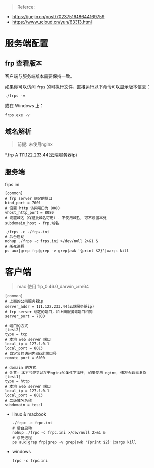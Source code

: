 
> Referce: 
+ https://juejin.cn/post/7023751648644169759
+ https://www.ucloud.cn/yun/63313.html

# 服务端配置

## frp 查看版本

客户端与服务端版本需要保持一致。

如果你可以访问 `frps` 的可执行文件，直接运行以下命令可以显示版本信息：

```
./frps -v
```

或在 Windows 上：

```
frps.exe -v
```

## 域名解析

> 前提: 未使用nginx

*.frp A 111.122.233.44(云端服务器ip)

## 服务端
frps.ini
```
[common]
# frp server 绑定的端口
bind_port = 7000 
# 设置 http 访问端口为 8080
vhost_http_port = 8080 
# 设置域名（保证此域名可用）- 不使用域名, 可不设置本处
subdomain_host = frp.域名
```

```shell
./frps -c ./frps.ini  
# 后台启动
nohup ./frps -c frps.ini >/dev/null 2>&1 &
# 杀死进程
ps aux|grep frp|grep -v grep|awk '{print $2}'|xargs kill
```

# 客户端
> mac 使用 frp_0.46.0_darwin_arm64
```
[common]
# 上面的公网服务器ip
server_addr = 111.122.233.44(云端服务器ip)
# frp server 绑定的端口，和上面服务端端口相同
server_port = 7000 

# 端口的方式
[test2]
type = tcp
# 本地 web server 端口
local_ip = 127.0.0.1
local_port = 8083
# 自定义的访问内部ssh端口号
remote_port = 6000      

# domain 的方式
# 注意: 本方式仅可以在无nginx的条件下运行, 如果使用 nginx, 情况会非常复杂
[test1]
type = http
# 本地 web server 端口
local_ip = 127.0.0.1
local_port = 8083
# 二级域名名称
subdomain = test1
```

+ linux & macbook

  ```
  ./frpc -c frpc.ini  
  # 后台启动
  nohup ./frpc -c frpc.ini >/dev/null 2>&1 &
  # 杀死进程
  ps aux|grep frp|grep -v grep|awk '{print $2}'|xargs kill
  ```

+ windows

  ```
  frpc -c frpc.ini
  ```

  

